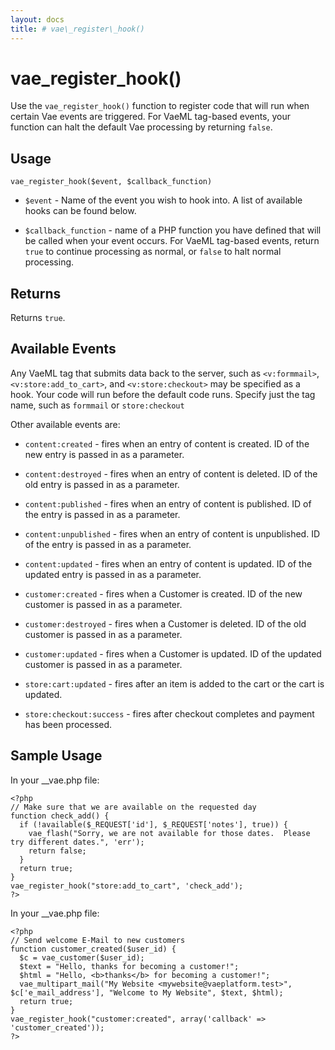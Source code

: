 ```yaml
---
layout: docs
title: # vae\_register\_hook()
---
```


# vae\_register\_hook()

Use the `vae_register_hook()` function to register code that will run
when certain Vae events are triggered. For VaeML tag-based events, your
function can halt the default Vae processing by returning `false`.

## Usage

`vae_register_hook($event, $callback_function)`

-   `$event` - Name of the event you wish to hook into. A list of
    available hooks can be found below.

-   `$callback_function` - name of a PHP function you have defined that
    will be called when your event occurs. For VaeML tag-based events,
    return `true` to continue processing as normal, or `false` to halt
    normal processing.

## Returns

Returns `true`.

## Available Events

Any VaeML tag that submits data back to the server, such as
`<v:formmail>`, `<v:store:add_to_cart>`, and `<v:store:checkout>` may be
specified as a hook. Your code will run before the default code runs.
Specify just the tag name, such as `formmail` or `store:checkout`

Other available events are:

-   `content:created` - fires when an entry of content is created. ID of
    the new entry is passed in as a parameter.

-   `content:destroyed` - fires when an entry of content is deleted. ID
    of the old entry is passed in as a parameter.

-   `content:published` - fires when an entry of content is published.
    ID of the entry is passed in as a parameter.

-   `content:unpublished` - fires when an entry of content
    is unpublished. ID of the entry is passed in as a parameter.

-   `content:updated` - fires when an entry of content is updated. ID of
    the updated entry is passed in as a parameter.

-   `customer:created` - fires when a Customer is created. ID of the new
    customer is passed in as a parameter.

-   `customer:destroyed` - fires when a Customer is deleted. ID of the
    old customer is passed in as a parameter.

-   `customer:updated` - fires when a Customer is updated. ID of the
    updated customer is passed in as a parameter.

-   `store:cart:updated` - fires after an item is added to the cart or
    the cart is updated.

-   `store:checkout:success` - fires after checkout completes and
    payment has been processed.

## Sample Usage

In your \_\_vae.php file:

    <?php
    // Make sure that we are available on the requested day
    function check_add() {
      if (!available($_REQUEST['id'], $_REQUEST['notes'], true)) {
        vae_flash("Sorry, we are not available for those dates.  Please try different dates.", 'err');
        return false;
      }
      return true;
    }
    vae_register_hook("store:add_to_cart", 'check_add'); 
    ?>

In your \_\_vae.php file:

    <?php
    // Send welcome E-Mail to new customers
    function customer_created($user_id) {
      $c = vae_customer($user_id);
      $text = "Hello, thanks for becoming a customer!";
      $html = "Hello, <b>thanks</b> for becoming a customer!";
      vae_multipart_mail("My Website <mywebsite@vaeplatform.test>", $c['e_mail_address'], "Welcome to My Website", $text, $html);
      return true;
    }
    vae_register_hook("customer:created", array('callback' => 'customer_created'));
    ?>
